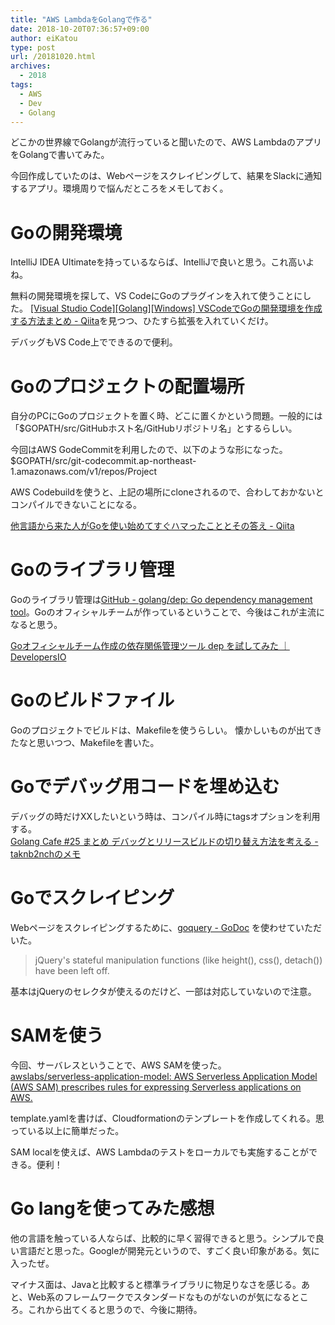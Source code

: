 ```yaml
---
title: "AWS LambdaをGolangで作る"
date: 2018-10-20T07:36:57+09:00
author: eiKatou
type: post
url: /20181020.html
archives:
  - 2018
tags:
  - AWS 
  - Dev
  - Golang
---
```


どこかの世界線でGolangが流行っていると聞いたので、AWS LambdaのアプリをGolangで書いてみた。

<!--more-->

今回作成していたのは、Webページをスクレイピングして、結果をSlackに通知するアプリ。環境周りで悩んだところをメモしておく。

# Goの開発環境
IntelliJ IDEA Ultimateを持っているならば、IntelliJで良いと思う。これ高いよね。

無料の開発環境を探して、VS CodeにGoのプラグインを入れて使うことにした。
[[Visual Studio Code][Golang][Windows] VSCodeでGoの開発環境を作成する方法まとめ - Qiita](https://qiita.com/koara-local/items/8642d847831b6268d23e)を見つつ、ひたすら拡張を入れていくだけ。

デバッグもVS Code上でできるので便利。

# Goのプロジェクトの配置場所
自分のPCにGoのプロジェクトを置く時、どこに置くかという問題。一般的には「$GOPATH/src/GitHubホスト名/GitHubリポジトリ名」とするらしい。

今回はAWS GodeCommitを利用したので、以下のような形になった。  
$GOPATH/src/git-codecommit.ap-northeast-1.amazonaws.com/v1/repos/Project

AWS Codebuildを使うと、上記の場所にcloneされるので、合わしておかないとコンパイルできないことになる。

[他言語から来た人がGoを使い始めてすぐハマったこととその答え - Qiita](https://qiita.com/mumoshu/items/0d2f2a13c6e9fc8da2a4)

# Goのライブラリ管理
Goのライブラリ管理は[GitHub - golang/dep: Go dependency management tool](https://github.com/golang/dep)。Goのオフィシャルチームが作っているということで、今後はこれが主流になると思う。

[Goオフィシャルチーム作成の依存関係管理ツール dep を試してみた ｜ DevelopersIO](https://dev.classmethod.jp/go/dep/)

# Goのビルドファイル
Goのプロジェクトでビルドは、Makefileを使うらしい。
懐かしいものが出てきたなと思いつつ、Makefileを書いた。

<script src="https://gist.github.com/eiKatou/d7a9d175327715026ddc3c02be3376c3.js"></script>

# Goでデバッグ用コードを埋め込む
デバッグの時だけXXしたいという時は、コンパイル時にtagsオプションを利用する。  
[Golang Cafe #25 まとめ デバッグとリリースビルドの切り替え方法を考える - taknb2nchのメモ](http://d.hatena.ne.jp/taknb2nch/20140414/1397459204)

# Goでスクレイピング
Webページをスクレイピングするために、[goquery - GoDoc](https://godoc.org/github.com/PuerkitoBio/goquery) を使わせていただいた。

> jQuery's stateful manipulation functions (like height(), css(), detach()) have been left off.

基本はjQueryのセレクタが使えるのだけど、一部は対応していないので注意。

# SAMを使う
今回、サーバレスということで、AWS SAMを使った。  
[awslabs/serverless-application-model: AWS Serverless Application Model (AWS SAM) prescribes rules for expressing Serverless applications on AWS.](https://github.com/awslabs/serverless-application-model)

template.yamlを書けば、Cloudformationのテンプレートを作成してくれる。思っている以上に簡単だった。

SAM localを使えば、AWS Lambdaのテストをローカルでも実施することができる。便利！

# Go langを使ってみた感想
他の言語を触っている人ならば、比較的に早く習得できると思う。シンプルで良い言語だと思った。Googleが開発元というので、すごく良い印象がある。気に入ったぜ。

マイナス面は、Javaと比較すると標準ライブラリに物足りなさを感じる。あと、Web系のフレームワークでスタンダードなものがないのが気になるところ。これから出てくると思うので、今後に期待。